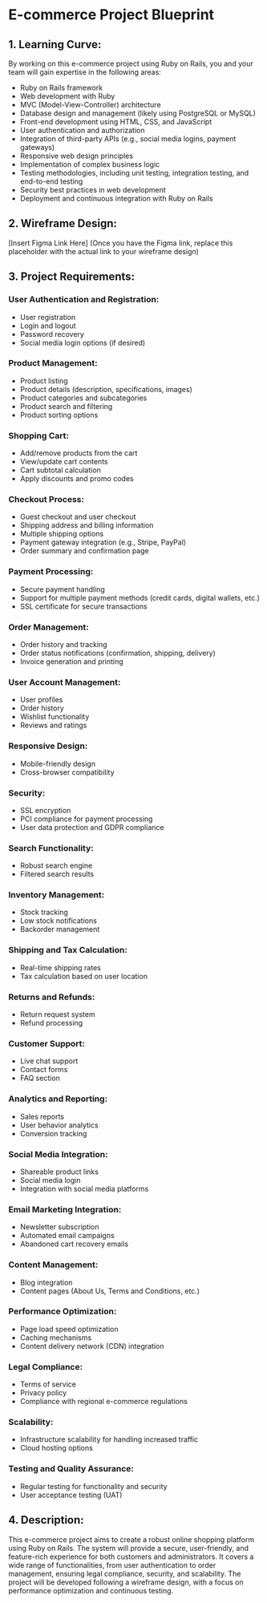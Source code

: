 # E-commerce Project Blueprint

## 1. Learning Curve:

By working on this e-commerce project using Ruby on Rails, you and your team will gain expertise in the following areas:

- Ruby on Rails framework
- Web development with Ruby
- MVC (Model-View-Controller) architecture
- Database design and management (likely using PostgreSQL or MySQL)
- Front-end development using HTML, CSS, and JavaScript
- User authentication and authorization
- Integration of third-party APIs (e.g., social media logins, payment gateways)
- Responsive web design principles
- Implementation of complex business logic
- Testing methodologies, including unit testing, integration testing, and end-to-end testing
- Security best practices in web development
- Deployment and continuous integration with Ruby on Rails

## 2. Wireframe Design:

[Insert Figma Link Here] (Once you have the Figma link, replace this placeholder with the actual link to your wireframe design)

## 3. Project Requirements:

### User Authentication and Registration:

- User registration
- Login and logout
- Password recovery
- Social media login options (if desired)

### Product Management:

- Product listing
- Product details (description, specifications, images)
- Product categories and subcategories
- Product search and filtering
- Product sorting options

### Shopping Cart:

- Add/remove products from the cart
- View/update cart contents
- Cart subtotal calculation
- Apply discounts and promo codes

### Checkout Process:

- Guest checkout and user checkout
- Shipping address and billing information
- Multiple shipping options
- Payment gateway integration (e.g., Stripe, PayPal)
- Order summary and confirmation page

### Payment Processing:

- Secure payment handling
- Support for multiple payment methods (credit cards, digital wallets, etc.)
- SSL certificate for secure transactions

### Order Management:

- Order history and tracking
- Order status notifications (confirmation, shipping, delivery)
- Invoice generation and printing

### User Account Management:

- User profiles
- Order history
- Wishlist functionality
- Reviews and ratings

### Responsive Design:

- Mobile-friendly design
- Cross-browser compatibility

### Security:

- SSL encryption
- PCI compliance for payment processing
- User data protection and GDPR compliance

### Search Functionality:

- Robust search engine
- Filtered search results

### Inventory Management:

- Stock tracking
- Low stock notifications
- Backorder management

### Shipping and Tax Calculation:

- Real-time shipping rates
- Tax calculation based on user location

### Returns and Refunds:

- Return request system
- Refund processing

### Customer Support:

- Live chat support
- Contact forms
- FAQ section

### Analytics and Reporting:

- Sales reports
- User behavior analytics
- Conversion tracking

### Social Media Integration:

- Shareable product links
- Social media login
- Integration with social media platforms

### Email Marketing Integration:

- Newsletter subscription
- Automated email campaigns
- Abandoned cart recovery emails

### Content Management:

- Blog integration
- Content pages (About Us, Terms and Conditions, etc.)

### Performance Optimization:

- Page load speed optimization
- Caching mechanisms
- Content delivery network (CDN) integration

### Legal Compliance:

- Terms of service
- Privacy policy
- Compliance with regional e-commerce regulations

### Scalability:

- Infrastructure scalability for handling increased traffic
- Cloud hosting options

### Testing and Quality Assurance:

- Regular testing for functionality and security
- User acceptance testing (UAT)

## 4. Description:

This e-commerce project aims to create a robust online shopping platform using Ruby on Rails. The system will provide a secure, user-friendly, and feature-rich experience for both customers and administrators. It covers a wide range of functionalities, from user authentication to order management, ensuring legal compliance, security, and scalability. The project will be developed following a wireframe design, with a focus on performance optimization and continuous testing.
